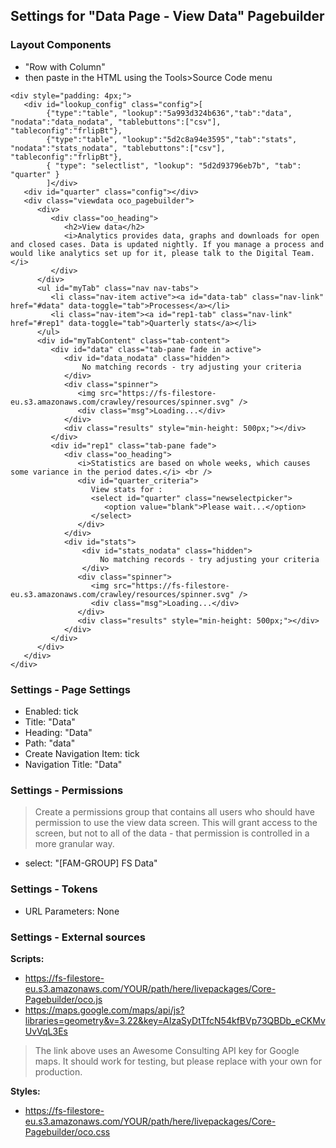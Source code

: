 ## Settings for "Data Page - View Data" Pagebuilder

### Layout Components 
- "Row with Column"
- then paste in the HTML using the Tools>Source Code menu
```
<div style="padding: 4px;">
   <div id="lookup_config" class="config">[ 
		{"type":"table", "lookup":"5a993d324b636","tab":"data", "nodata":"data_nodata", "tablebuttons":["csv"], "tableconfig":"frlipBt"}, 
		{"type":"table", "lookup":"5d2c8a94e3595","tab":"stats", "nodata":"stats_nodata", "tablebuttons":["csv"], "tableconfig":"frlipBt"}, 
		{ "type": "selectlist", "lookup": "5d2d93796eb7b", "tab": "quarter" } 
		]</div>
   <div id="quarter" class="config"></div>
   <div class="viewdata oco_pagebuilder">
      <div>
         <div class="oo_heading">
            <h2>View data</h2>
            <i>Analytics provides data, graphs and downloads for open and closed cases. Data is updated nightly. If you manage a process and would like analytics set up for it, please talk to the Digital Team.</i>
         </div>
      </div>
      <ul id="myTab" class="nav nav-tabs">
         <li class="nav-item active"><a id="data-tab" class="nav-link" href="#data" data-toggle="tab">Processes</a></li>
         <li class="nav-item"><a id="rep1-tab" class="nav-link" href="#rep1" data-toggle="tab">Quarterly stats</a></li>
      </ul>
      <div id="myTabContent" class="tab-content">
         <div id="data" class="tab-pane fade in active">
			<div id="data_nodata" class="hidden">
				No matching records - try adjusting your criteria
			</div>
            <div class="spinner">
               <img src="https://fs-filestore-eu.s3.amazonaws.com/crawley/resources/spinner.svg" />
               <div class="msg">Loading...</div>
            </div>
            <div class="results" style="min-height: 500px;"></div>
         </div>
         <div id="rep1" class="tab-pane fade">
            <div class="oo_heading">
               <i>Statistics are based on whole weeks, which causes some variance in the period dates.</i> <br />
               <div id="quarter_criteria">
                  View stats for :
                  <select id="quarter" class="newselectpicker">
                     <option value="blank">Please wait...</option>
                  </select>
               </div>
            </div>
            <div id="stats">
				<div id="stats_nodata" class="hidden">
					No matching records - try adjusting your criteria
				</div>
               <div class="spinner">
                  <img src="https://fs-filestore-eu.s3.amazonaws.com/crawley/resources/spinner.svg" />
                  <div class="msg">Loading...</div>
               </div>
               <div class="results" style="min-height: 500px;"></div>
            </div>
         </div>
      </div>
   </div>
</div>
```

### Settings - Page Settings
- Enabled: tick
- Title: "Data"
- Heading: "Data"
- Path: "data"
- Create Navigation Item: tick
- Navigation Title: "Data"

### Settings - Permissions
> Create a permissions group that contains all users who should have permission to use the view data screen. This will grant access to the screen, but not to all of the data - that permission is controlled in a more granular way.
- select: "[FAM-GROUP] FS Data"

### Settings - Tokens
- URL Parameters: None

### Settings - External sources

**Scripts:**
- https://fs-filestore-eu.s3.amazonaws.com/YOUR/path/here/livepackages/Core-Pagebuilder/oco.js
- https://maps.google.com/maps/api/js?libraries=geometry&v=3.22&key=AIzaSyDtTfcN54kfBVp73QBDb_eCKMvUvVqL3Es
> The link above uses an Awesome Consulting API key for Google maps. It should work for testing, but please replace with your own for production.

**Styles:**
- https://fs-filestore-eu.s3.amazonaws.com/YOUR/path/here/livepackages/Core-Pagebuilder/oco.css
